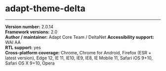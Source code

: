 # adapt-theme-delta

----------------------------
**Version number:**  2.0.14  
**Framework versions:**  2.0     
**Author / maintainer:** Adapt Core Team / DeltaNet
**Accessibility support:** WAI AA   
**RTL support:** yes  
**Cross-platform coverage:** Chrome, Chrome for Android, Firefox (ESR + latest version), Edge 12, IE 11, IE10, IE9, IE8, IE Mobile 11, Safari iOS 9+10, Safari OS X 9+10, Opera    

